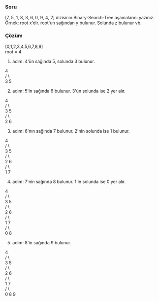 ### **Soru**
[7, 5, 1, 8, 3, 6, 0, 9, 4, 2] dizisinin Binary-Search-Tree aşamalarını yazınız.   
Örnek: root x'dir. root'un sağından y bulunur. Solunda z bulunur vb.

### **Çözüm**

[0,1,2,3,4,5,6,7,8,9]    
root = 4      

1. adım: 4'ün sağında 5, solunda 3 bulunur.

4    
/ \  
3 5

2. adım: 5'in sağında 6 bulunur. 3'ün solunda ise 2 yer alır.

 4    
/ \  
3  5   
/  \     
2  6      

3. adım: 6'nın sağında 7 bulunur. 2'nin solunda ise 1 bulunur.

 4    
/ \  
3  5   
/  \     
2  6   
/  \      
1  7

4. adım: 7'nin sağında 8 bulunur. 1'in solunda ise 0 yer alır.

 4    
/ \  
3  5   
/  \        
2  6   
/  \        
1  7    
/  \       
0   8

5. adım: 8'in sağında 9 bulunur.

 4    
/ \  
3  5   
/  \        
2  6   
/  \        
1  7    
/  \       
0   8   9